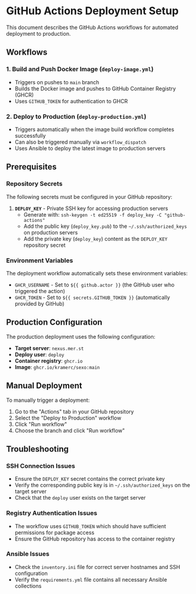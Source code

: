 # GitHub Actions Deployment Setup

This document describes the GitHub Actions workflows for automated deployment to production.

## Workflows

### 1. Build and Push Docker Image (`deploy-image.yml`)
- Triggers on pushes to `main` branch
- Builds the Docker image and pushes to GitHub Container Registry (GHCR)
- Uses `GITHUB_TOKEN` for authentication to GHCR

### 2. Deploy to Production (`deploy-production.yml`)
- Triggers automatically when the image build workflow completes successfully
- Can also be triggered manually via `workflow_dispatch`
- Uses Ansible to deploy the latest image to production servers

## Prerequisites

### Repository Secrets
The following secrets must be configured in your GitHub repository:

1. **`DEPLOY_KEY`** - Private SSH key for accessing production servers
   - Generate with: `ssh-keygen -t ed25519 -f deploy_key -C "github-actions"`
   - Add the public key (`deploy_key.pub`) to the `~/.ssh/authorized_keys` on production servers
   - Add the private key (`deploy_key`) content as the `DEPLOY_KEY` repository secret

### Environment Variables
The deployment workflow automatically sets these environment variables:
- `GHCR_USERNAME` - Set to `${{ github.actor }}` (the GitHub user who triggered the action)
- `GHCR_TOKEN` - Set to `${{ secrets.GITHUB_TOKEN }}` (automatically provided by GitHub)

## Production Configuration

The production deployment uses the following configuration:
- **Target server**: `nexus.mer.st`
- **Deploy user**: `deploy`
- **Container registry**: `ghcr.io`
- **Image**: `ghcr.io/kramerc/sexo:main`

## Manual Deployment

To manually trigger a deployment:
1. Go to the "Actions" tab in your GitHub repository
2. Select the "Deploy to Production" workflow
3. Click "Run workflow"
4. Choose the branch and click "Run workflow"

## Troubleshooting

### SSH Connection Issues
- Ensure the `DEPLOY_KEY` secret contains the correct private key
- Verify the corresponding public key is in `~/.ssh/authorized_keys` on the target server
- Check that the `deploy` user exists on the target server

### Registry Authentication Issues
- The workflow uses `GITHUB_TOKEN` which should have sufficient permissions for package access
- Ensure the GitHub repository has access to the container registry

### Ansible Issues
- Check the `inventory.ini` file for correct server hostnames and SSH configuration
- Verify the `requirements.yml` file contains all necessary Ansible collections
